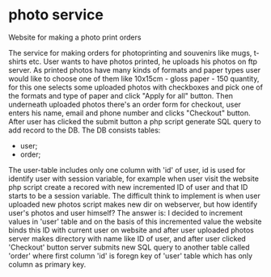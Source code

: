 # photo service
Website for making a photo print orders

The service for making orders for photoprinting and souvenirs like mugs, t-shirts etc. User wants to have photos printed, he uploads his photos on ftp server. As printed photos have many kinds of formats and paper types user would like to choose one of them like 10x15cm - gloss paper - 150 quantity, for this one selects some uploaded photos with checkboxes and pick one of the formats and type of paper and click "Apply for all" button. Then underneath uploaded photos there's an order form for checkout, user enters his name, email and phone number and clicks "Checkout" button.
After user has clicked the submit button a php script generate SQL query to add record to the DB. The DB consists tables:
- user;
- order;

The user-table includes only one column with 'id' of user, id is used for identify user with session variable, for example when user visit the website php script create a recored with new incremented ID of user and that ID starts to be a session variable.
The difficult think to implement is when user uploaded new photos script makes new dir on webserver, but how identify user's photos and user himself? The answer is:
I decided to increment values in 'user' table and on the basis of this incremented value the website binds this ID with current user on website and after user uploaded photos server makes directory with name like ID of user, and after user clicked 'Checkout' button
server submits new SQL query to another table called 'order' where first column 'id' is foregn key of 'user' table which has only column as primary key.
